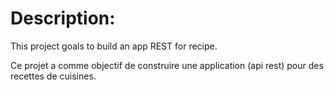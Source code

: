 # Description:

This project goals to build an app REST for recipe.

Ce projet  a comme objectif de construire une application
(api rest) pour des recettes de cuisines. 
